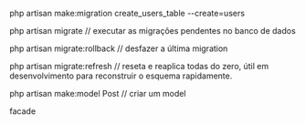 php artisan make:migration create_users_table --create=users

php artisan migrate // executar as migrações pendentes no banco de dados

php artisan migrate:rollback
// desfazer a última migration

php artisan migrate:refresh
// reseta e reaplica todas do zero, útil em desenvolvimento para reconstruir o esquema rapidamente.

php artisan make:model Post
// criar um model 



facade
